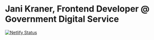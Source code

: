 # Jani Kraner, Frontend Developer @ Government Digital Service

[![Netlify Status](https://api.netlify.com/api/v1/badges/040e431c-994f-40f8-93d7-9b763cab39c4/deploy-status)](https://app.netlify.com/sites/kraner-dev/deploys)
